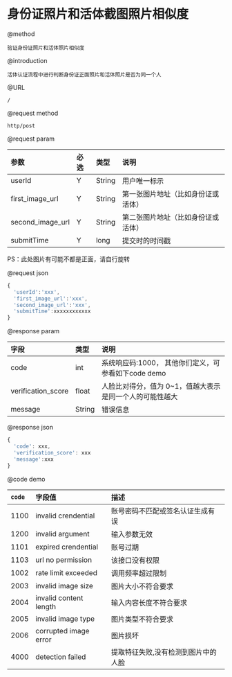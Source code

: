 # 身份证照片和活体截图照片相似度

@method

```
验证身份证照片和活体照片相似度
```

@introduction

```
活体认证流程中进行判断身份证正面照片和活体照片是否为同一个人
```

@URL

```
/
```

@request method

```
http/post
```

@request param

| 参数 | 必选 | 类型 | 说明 |
| :--- | :--- | :--- | :--- |
| userId | Y | String | 用户唯一标示 |
| first\_image\_url | Y | String | 第一张图片地址（比如身份证或活体） |
| second\_image\_url | Y | String | 第二张图片地址（比如身份证或活体） |
| submitTime | Y | long | 提交时的时间戳 |

PS：此处图片有可能不都是正面，请自行旋转

@request json

```js
{
  'userId':'xxx',
  'first_image_url':'xxx',
  'second_image_url':'xxx',
  'submitTime':xxxxxxxxxxxx
}
```

@response param

| 字段 | 类型 | 说明 |
| :--- | :--- | :--- |
| code | int | 系统响应码:1000，  其他你们定义，可参看如下code demo |
| verification\_score | float | 人脸比对得分，值为 0~1，值越大表示是同一个人的可能性越大 |
| message | String | 错误信息 |

@response json

```js
{
  'code': xxx,
  'verification_score': xxx
  'message':xxx
}
```

@code demo

| `code` | 字段值 | 描述 |
| :--- | :--- | :--- |
| 1100 | invalid crendential | 账号密码不匹配或签名认证生成有误 |
| 1200 | invalid argument | 输入参数无效 |
| 1101 | expired crendential | 账号过期 |
| 1103 | url no permission | 该接口没有权限 |
| 1002 | rate limit exceeded | 调用频率超过限制 |
| 2003 | invalid image size | 图片大小不符合要求 |
| 2004 | invalid content length | 输入内容长度不符合要求 |
| 2005 | invalid image type | 图片类型不符合要求 |
| 2006 | corrupted image error | 图片损坏 |
| 4000 | detection failed | 提取特征失败,没有检测到图片中的人脸 |



